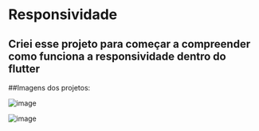 # Responsividade

## Criei esse projeto para começar a compreender como funciona a responsividade dentro do flutter

##Imagens dos projetos:

![image](https://github.com/IGDSCI/RESPONSIVIDADE-FLUTTER/assets/114839208/e79e2729-93ca-4570-9317-7433bb34a62d)

![image](https://github.com/IGDSCI/RESPONSIVIDADE-FLUTTER/assets/114839208/241c01c8-4f39-478d-be11-8d32bacd6011)
